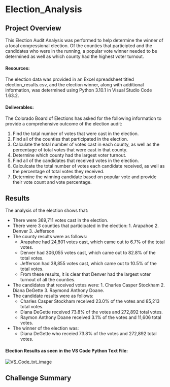 # Election_Analysis

## Project Overview
This Election Audit Analysis was performed to help determine the winner of a local congressional election. Of the counties that participted and the candidates who were in the running, a popular vote winner needed to be determined as well as which county had the highest voter turnout.

#### Resources:
The election data was provided in an Excel spreadsheet titled election_results.csv, and the election winner, along with additional information, was determined using Python 3.10.1 in Visual Studio Code 1.63.2. 

#### Deliverables:
The Colorado Board of Elections has asked for the following information to provide a comprehensive outcome of the election audit:

1. Find the total number of votes that were cast in the election.
2. Find all of the counties that participated in the election.
3. Calculate the total number of votes cast in each county, as well as the percentage of total votes that were cast in that county.
4. Determine which county had the largest voter turnout.
5. Find all of the candidates that received votes in the election.
6. Calculcate the total number of votes each candidate received, as well as the percentage of total votes they received.
7. Determine the winning candidate based on popular vote and provide their vote count and vote percentage.

## Results
The analysis of the election shows that:
- There were 369,711 votes cast in the election.
- There were 3 counties that participated in the election: 
        1. Arapahoe
        2. Denver
        3. Jefferson
- The county results were as follows:
    - Arapahoe had 24,801 votes cast, which came out to 6.7% of the total votes.
    - Denver had 306,055 votes cast, which came out to 82.8% of the total votes.
    - Jefferson had 38,855 votes cast, which came out to 10.5% of the total votes.
    - From these results, it is clear that Denver had the largest voter turnout of all the counties.
- The candidates that received votes were: 
        1. Charles Casper Stockham
        2. Diana DeGette
        3. Raymond Anthony Doane.
- The candidate results were as follows:
    - Charles Casper Stockham received 23.0% of the votes and 85,213 total votes.
    - Diana DeGette received 73.8% of the votes and 272,892 total votes.
    - Raymon Anthony Doane received 3.1% of the votes and 11,606 total votes.
- The winner of the election was:
    - Diana DeGette who receied 73.8% of the votes and 272,892 total votes.
#### Election Results as seen in the VS Code Python Text File:

![VS_Code_txt_image](https://user-images.githubusercontent.com/94764735/148705273-70c9f3d0-a76f-45a2-87f4-b0f90619f612.png)


## Challenge Summary
